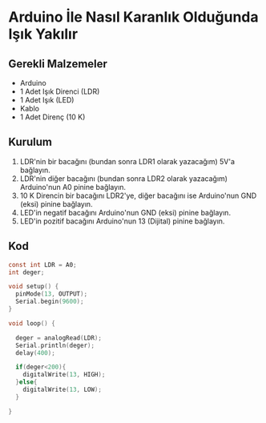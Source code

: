 # Arduino İle Nasıl Karanlık Olduğunda Işık Yakılır

## Gerekli Malzemeler

* Arduino
* 1 Adet Işık Direnci (LDR)
* 1 Adet Işık (LED)
* Kablo
* 1 Adet Direnç (10 K)

## Kurulum

1. LDR'nin bir bacağını (bundan sonra LDR1 olarak yazacağım) 5V'a bağlayın.
2. LDR'nin diğer bacağını (bundan sonra LDR2 olarak yazacağım) Arduino'nun A0 pinine bağlayın.
3. 10 K Direncin bir bacağını LDR2'ye, diğer bacağını ise Arduino'nun GND (eksi) pinine bağlayın.
4. LED'in negatif bacağını Arduino'nun GND (eksi) pinine bağlayın.
5. LED'in pozitif bacağını Arduino'nun 13 (Dijital) pinine bağlayın.

## Kod

```c
const int LDR = A0;
int deger;

void setup() {
  pinMode(13, OUTPUT);
  Serial.begin(9600);
}

void loop() {

  deger = analogRead(LDR);
  Serial.println(deger);
  delay(400);

  if(deger<200){
    digitalWrite(13, HIGH);
  }else{
    digitalWrite(13, LOW);
  }

}
```
